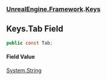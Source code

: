 ### [UnrealEngine.Framework](./UnrealEngine-Framework.md 'UnrealEngine.Framework').[Keys](./UnrealEngine-Framework-Keys.md 'UnrealEngine.Framework.Keys')
## Keys.Tab Field
  
```csharp
public const Tab;
```
#### Field Value
[System.String](https://docs.microsoft.com/en-us/dotnet/api/System.String 'System.String')  
